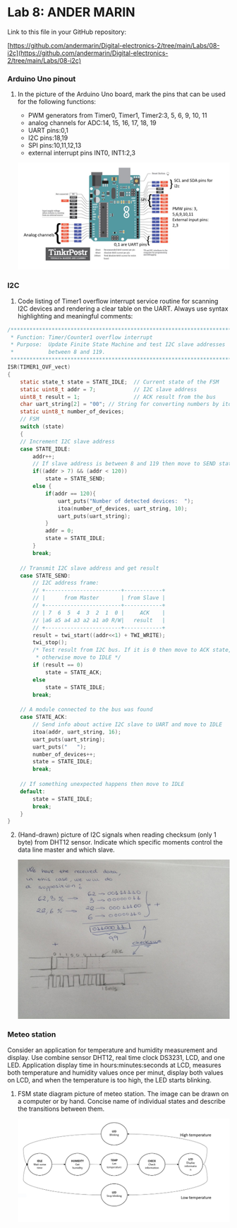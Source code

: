 # Lab 8: ANDER MARIN

Link to this file in your GitHub repository:

[https://github.com/andermarin/Digital-electronics-2/tree/main/Labs/08-i2c](https://github.com/andermarin/Digital-electronics-2/tree/main/Labs/08-i2c)

### Arduino Uno pinout

1. In the picture of the Arduino Uno board, mark the pins that can be used for the following functions:
   * PWM generators from Timer0, Timer1, Timer2:3, 5, 6, 9, 10, 11
   * analog channels for ADC:14, 15, 16, 17, 18, 19
   * UART pins:0,1
   * I2C pins:18,19
   * SPI pins:10,11,12,13
   * external interrupt pins INT0, INT1:2,3

   ![your figure](https://github.com/andermarin/Digital-electronics-2/blob/main/Labs/08-i2c/ARDUINO.JPG)

### I2C

1. Code listing of Timer1 overflow interrupt service routine for scanning I2C devices and rendering a clear table on the UART. Always use syntax highlighting and meaningful comments:

```c
/**********************************************************************
 * Function: Timer/Counter1 overflow interrupt
 * Purpose:  Update Finite State Machine and test I2C slave addresses 
 *           between 8 and 119.
 **********************************************************************/
ISR(TIMER1_OVF_vect)
{
    static state_t state = STATE_IDLE;  // Current state of the FSM
    static uint8_t addr = 7;            // I2C slave address
    uint8_t result = 1;                 // ACK result from the bus
    char uart_string[2] = "00"; // String for converting numbers by itoa()
	static uint8_t number_of_devices;
    // FSM
    switch (state)
    {
    // Increment I2C slave address
    case STATE_IDLE:
        addr++;
        // If slave address is between 8 and 119 then move to SEND state
		if((addr > 7) && (addr < 120))
			state = STATE_SEND;
		else {
			if(addr == 120){
				uart_puts("Number of detected devices:  ");
				itoa(number_of_devices, uart_string, 10);
				uart_puts(uart_string);
			}
			addr = 0;
			state = STATE_IDLE;
		}
        break;
    
    // Transmit I2C slave address and get result
    case STATE_SEND:
        // I2C address frame:
        // +------------------------+------------+
        // |      from Master       | from Slave |
        // +------------------------+------------+
        // | 7  6  5  4  3  2  1  0 |     ACK    |
        // |a6 a5 a4 a3 a2 a1 a0 R/W|   result   |
        // +------------------------+------------+
        result = twi_start((addr<<1) + TWI_WRITE);
        twi_stop();
        /* Test result from I2C bus. If it is 0 then move to ACK state, 
         * otherwise move to IDLE */
		if (result == 0)
			state = STATE_ACK;
		else
			state = STATE_IDLE;
        break;

    // A module connected to the bus was found
    case STATE_ACK:
        // Send info about active I2C slave to UART and move to IDLE
		itoa(addr, uart_string, 16);
		uart_puts(uart_string);
		uart_puts("   ");
		number_of_devices++;
		state = STATE_IDLE;
        break;

    // If something unexpected happens then move to IDLE
    default:
        state = STATE_IDLE;
        break;
    }
}
```

2. (Hand-drawn) picture of I2C signals when reading checksum (only 1 byte) from DHT12 sensor. Indicate which specific moments control the data line master and which slave.

   ![your figure](https://github.com/andermarin/Digital-electronics-2/blob/main/Labs/08-i2c/lab.jpeg)

### Meteo station

Consider an application for temperature and humidity measurement and display. Use combine sensor DHT12, real time clock DS3231, LCD, and one LED. Application display time in hours:minutes:seconds at LCD, measures both temperature and humidity values once per minut, display both values on LCD, and when the temperature is too high, the LED starts blinking.

1. FSM state diagram picture of meteo station. The image can be drawn on a computer or by hand. Concise name of individual states and describe the transitions between them.

   ![your figure](https://github.com/andermarin/Digital-electronics-2/blob/main/Labs/08-i2c/Captura.JPG)
